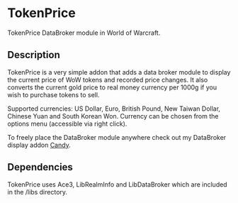 # TokenPrice
TokenPrice DataBroker module in World of Warcraft.

## Description
TokenPrice is a very simple addon that adds a data broker module to display the current price of WoW tokens and recorded price changes. It also converts the current gold price to real money currency per 1000g if you wish to purchase tokens to sell.

Supported currencies: US Dollar, Euro, British Pound, New Taiwan Dollar, Chinese Yuan and South Korean Won. Currency can be chosen from the options menu (accessible via right click).

To freely place the DataBroker module anywhere check out my DataBroker display addon [Candy](http://www.curse.com/addons/wow/candy).

## Dependencies
TokenPrice uses Ace3, LibRealmInfo and LibDataBroker which are included in the /libs directory.
